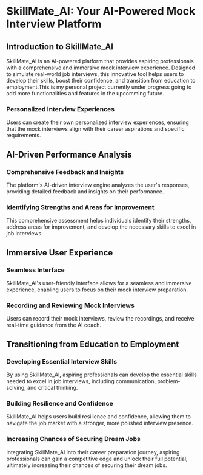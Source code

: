 # SkillMate_AI: Your AI-Powered Mock Interview Platform

## Introduction to SkillMate_AI

SkillMate_AI is an AI-powered platform that provides aspiring professionals with a comprehensive and immersive mock interview experience. Designed to simulate real-world job interviews, this innovative tool helps users to develop their skills, boost their confidence, and transition from education to employment.This is my personal project currently under progress going to add more functionalities and features in the upcomming future.

### Personalized Interview Experiences

Users can create their own personalized interview experiences, ensuring that the mock interviews align with their career aspirations and specific requirements.

## AI-Driven Performance Analysis

### Comprehensive Feedback and Insights

The platform's AI-driven interview engine analyzes the user's responses, providing detailed feedback and insights on their performance.

### Identifying Strengths and Areas for Improvement

This comprehensive assessment helps individuals identify their strengths, address areas for improvement, and develop the necessary skills to excel in job interviews.

## Immersive User Experience

### Seamless Interface

SkillMate_AI's user-friendly interface allows for a seamless and immersive experience, enabling users to focus on their mock interview preparation.

### Recording and Reviewing Mock Interviews

Users can record their mock interviews, review the recordings, and receive real-time guidance from the AI coach.

## Transitioning from Education to Employment

### Developing Essential Interview Skills

By using SkillMate_AI, aspiring professionals can develop the essential skills needed to excel in job interviews, including communication, problem-solving, and critical thinking.

### Building Resilience and Confidence

SkillMate_AI helps users build resilience and confidence, allowing them to navigate the job market with a stronger, more polished interview presence.

### Increasing Chances of Securing Dream Jobs

Integrating SkillMate_AI into their career preparation journey, aspiring professionals can gain a competitive edge and unlock their full potential, ultimately increasing their chances of securing their dream jobs.
